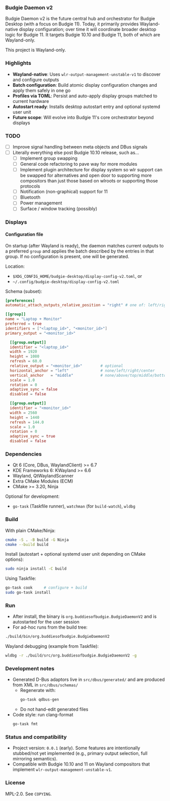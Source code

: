 ### Budgie Daemon v2

Budgie Daemon v2 is the future central hub and orchestrator for Budgie Desktop (with a focus on Budgie 11). Today, it primarily provides Wayland-native display configuration; over time it will coordinate broader desktop logic for Budgie 11. It targets Budgie 10.10 and Budgie 11, both of which are Wayland-only.

This project is Wayland-only.

### Highlights

- **Wayland-native**: Uses `wlr-output-management-unstable-v1` to discover and configure outputs
- **Batch configuration**: Build atomic display configuration changes and apply them safely in one go
- **Profiles via TOML**: Persist and auto-apply display groups matched to current hardware
- **Autostart ready**: Installs desktop autostart entry and optional systemd user unit
- **Future scope**: Will evolve into Budgie 11's core orchestrator beyond displays

### TODO

- [ ] Improve signal handling between meta objects and DBus signals
- [ ] Literally everything else post Budgie 10.10 release, such as...
  - [ ] Implement group swapping
  - [ ] General code refactoring to pave way for more modules
  - [ ] Implement plugin architecture for display system so wlr support can be swapped for alternatives and open door to supporting more compositors than just those based on wlroots or supporting those protocols
  - [ ] Notification (non-graphical) support for 11
  - [ ] Bluetooth
  - [ ] Power management
  - [ ] Surface / window tracking (possibly)

### Displays

#### Configuration file

On startup (after Wayland is ready), the daemon matches current outputs to a preferred `group` and applies the batch described by the entries in that group. If no configuration is present, one will be generated.

Location:

- `$XDG_CONFIG_HOME/budgie-desktop/display-config-v2.toml`, or
- `~/.config/budgie-desktop/display-config-v2.toml`

Schema (subset):

```toml
[preferences]
automatic_attach_outputs_relative_position = "right" # one of: left/right/above/below/none

[[group]]
name = "Laptop + Monitor"
preferred = true
identifiers = ["<laptop_id>", "<monitor_id>"]
primary_output = "<monitor_id>"

  [[group.output]]
  identifier = "<laptop_id>"
  width = 1920
  height = 1080
  refresh = 60.0
  relative_output = "<monitor_id>"        # optional
  horizontal_anchor = "left"              # none/left/right/center
  vertical_anchor   = "middle"            # none/above/top/middle/bottom/below
  scale = 1.0
  rotation = 0
  adaptive_sync = false
  disabled = false

  [[group.output]]
  identifier = "<monitor_id>"
  width = 2560
  height = 1440
  refresh = 144.0
  scale = 1.0
  rotation = 0
  adaptive_sync = true
  disabled = false
```

### Dependencies

- Qt 6 (Core, DBus, WaylandClient) >= 6.7
- KDE Frameworks 6: KWayland >= 6.6
- Wayland, QtWaylandScanner
- Extra CMake Modules (ECM)
- CMake >= 3.20, Ninja

Optional for development:

- `go-task` (Taskfile runner), `watchman` (for `build-watch`), `wldbg`

### Build

With plain CMake/Ninja:

```bash
cmake -S . -B build -G Ninja
cmake --build build
```

Install (autostart + optional systemd user unit depending on CMake options):

```bash
sudo ninja install -C build
```

Using Taskfile:

```bash
go-task cook     # configure + build
sudo go-task install
```

### Run

- After install, the binary is `org.buddiesofbudgie.BudgieDaemonV2` and is autostarted for the user session
- For ad-hoc runs from the build tree:

```bash
./build/bin/org.buddiesofbudgie.BudgieDaemonV2
```

Wayland debugging (example from Taskfile):

```bash
wldbg -r ./build/src/org.buddiesofbudgie.BudgieDaemonV2 -g
```

### Development notes

- Generated D-Bus adaptors live in `src/dbus/generated/` and are produced from XML in `src/dbus/schemas/`
  - Regenerate with:
    ```bash
    go-task qdbus-gen
    ```
  - Do not hand-edit generated files
- Code style: run clang-format
  ```bash
  go-task fmt
  ```

### Status and compatibility

- Project version: `0.0.1` (early). Some features are intentionally stubbed/not yet implemented (e.g., primary output selection, full mirroring semantics).
- Compatible with Budgie 10.10 and 11 on Wayland compositors that implement `wlr-output-management-unstable-v1`.

### License

MPL-2.0. See `COPYING`.
